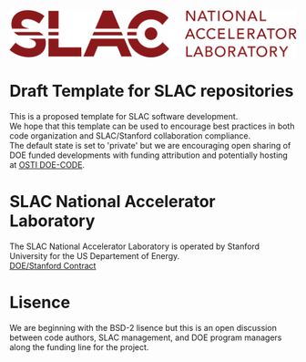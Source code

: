 ![logo](./logos/SLAC-lab-hires.png)
# Draft Template for SLAC repositories

This is a proposed template for SLAC software development.  
We hope that this template can be used to encourage best practices in both code organization and SLAC/Stanford collaboration compliance.  
The default state is set to 'private' but we are encouraging open sharing of DOE funded developments with funding attribution and potentially hosting at [OSTI DOE-CODE](https://www.osti.gov/doecode/).  

# SLAC National Accelerator Laboratory
The SLAC National Accelerator Laboratory is operated by Stanford University for the US Departement of Energy.  
[DOE/Stanford Contract](https://legal.slac.stanford.edu/sites/default/files/Conformed%20Prime%20Contract%20DE-AC02-76SF00515%20as%20of%202022.10.01.pdf)

# Lisence

We are beginning with the BSD-2 lisence but this is an open discussion between code authors, SLAC management, and DOE program managers along the funding line for the project.  




